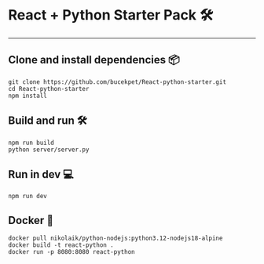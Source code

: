 # React + Python Starter Pack 🛠️

---

## Clone and install dependencies 📦
```
git clone https://github.com/bucekpet/React-python-starter.git
cd React-python-starter
npm install
```

## Build and run 🛠️
```
npm run build
python server/server.py
```

## Run in dev 💻
```
npm run dev
```

## Docker 🐳
```
docker pull nikolaik/python-nodejs:python3.12-nodejs18-alpine
docker build -t react-python .
docker run -p 8080:8080 react-python
```